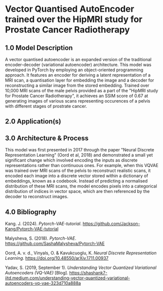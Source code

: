 # Vector Quantised AutoEncoder trained over the HipMRI study for Prostate Cancer Radiotherapy
## 1.0 Model Description
A vector quantised autoencoder is an expanded version of the traditional encoder-decoder (variational autoencoder) architecture.
This model was developed in PyTorch by employing an object-oriented programming approach. It features an encoder for deriving a latent representation of a MRI scan, a quantisation layer for embedding the image and a decoder for reconstructing a similar image 
from the stored embedding. 
Trained over 10,000 MRI scans of the male pelvis provided as a part of the "HipMRI study for Prostate Cancer Radiotherapy", it achieves an SSIM score of 0.67 at generating images of various
scans representing occurences of a pelvis with different stages of prostrate cancer.
## 2.0 Application(s)


## 3.0 Architecture & Process
This model was first presented in 2017 through the paper "Neural Discrete Representation Learning" (Oord et al, 2018) and demonstrated a small yet
significant change which involved encoding the inputs as discrete representations rather than continuous ones. For example, when this VQVAE was trained over MRI scans of
the pelvis to reconstruct realistic scans, it encoded each image into a discrete vector stored within a dictionary of embeddings, known as a codebook. Instead of predicting
a normalised distribution of these MRI scans, the model encodes pixels into a categorical distribution of indices in vector space, which are then referenced by the decoder to
reconstruct images.

## 4.0 Bibliography
Kang. J. (2024). _Pytorch-VAE-tutorial_. https://github.com/Jackson-Kang/Pytorch-VAE-tutorial

Malysheva, S. (2018). _Pytorch-VAE_. https://github.com/SashaMalysheva/Pytorch-VAE

Oord, A. v. d., Vinyals, O. & Kavukcuoglu, K. _Neural Discrete Representation Learning_. https://doi.org/10.48550/arXiv.1711.00937

Yadav, S. (2019, September 1). _Understanding Vector Quantized Variational Autoencoders (VQ-VAE)_ [Blog]. https://shashank7-iitd.medium.com/understanding-vector-quantized-variational-autoencoders-vq-vae-323d710a888a
